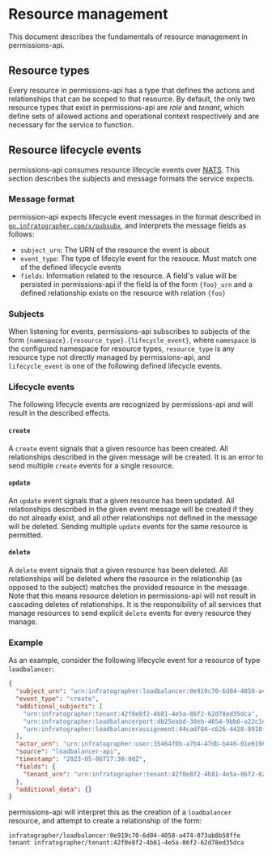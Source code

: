 # Resource management

This document describes the fundamentals of resource management in permissions-api.

## Resource types

Every resource in permissions-api has a type that defines the actions and relationships that can be scoped to that resource. By default, the only two resource types that exist in permissions-api are _role_ and _tenant_, which define sets of allowed actions and operational context respectively and are necessary for the service to function.

## Resource lifecycle events

permissions-api consumes resource lifecycle events over [NATS][nats]. This section describes the subjects and message formats the service expects.

[nats]: https://nats.io

### Message format

permission-api expects lifecycle event messages in the format described in [`go.infratographer.com/x/pubsubx`][pubsubx], and interprets the message fields as follows:

* `subject_urn`: The URN of the resource the event is about
* `event_type`: The type of lifecyle event for the resouce. Must match one of the defined lifecycle events
* `fields`: Information related to the resource. A field's value will be persisted in permissions-api if the field is of the form `{foo}_urn` and a defined relationship exists on the resource with relation `{foo}`

[pubsubx]: https://github.com/infratographer/x/blob/v0.0.7/pubsubx/message.go

### Subjects

When listening for events, permissions-api subscribes to subjects of the form `{namespace}.{resource_type}.{lifecycle_event}`, where `namespace` is the configured namespace for resource types, `resource_type` is any resource type not directly managed by permissions-api, and `lifecycle_event` is one of the following defined lifecycle events.

### Lifecycle events

The following lifecycle events are recognized by permissions-api and will result in the described effects.

#### `create`

A `create` event signals that a given resource has been created. All relationships described in the given message will be created. It is an error to send multiple `create` events for a single resource.

#### `update`

An `update` event signals that a given resource has been updated. All relationships described in the given event message will be created if they do not already exist, and all other relationships not defined in the message will be deleted. Sending multiple `update` events for the same resource is permitted.

#### `delete`

A `delete` event signals that a given resource has been deleted. All relationships will be deleted where the resource in the relationship (as opposed to the subject) matches the provided resource in the message. Note that this means resource deletion in permissions-api will not result in cascading deletes of relationships. It is the responsibility of all services that manage resources to send explicit `delete` events for every resource they manage.

### Example

As an example, consider the following lifecycle event for a resource of type `loadbalancer`:

```json
{
  "subject_urn": "urn:infratographer:loadbalancer:0e919c70-6d04-4050-a474-073ab8b58ffe",
  "event_type": "create",
  "additional_subjects": [
    "urn:infratographer:tenant:42f0e8f2-4b81-4e5a-86f2-62d78ed35dca",
    "urn:infratographer:loadbalancerport:db25eabd-30eb-4654-9bb6-a22c140eac97",
    "urn:infratographer:loadbalancerassignment:44cadf84-c626-4428-8910-3a699a78b898"
  ],
  "actor_urn": "urn:infratographer:user:35464f0b-a7b4-47db-b446-01e61987db6c",
  "source": "loadbalancer-api",
  "timestamp": "2023-05-06T17:30:00Z",
  "fields": {
    "tenant_urn": "urn:infratographer:tenant:42f0e8f2-4b81-4e5a-86f2-62d78ed35dca"
  },
  "additional_data": {}
}
```

permissions-api will interpret this as the creation of a `loadbalancer` resource, and attempt to create a relationship of the form:

```
infratographer/loadbalancer:0e919c70-6d04-4050-a474-073ab8b58ffe tenant infratographer/tenant:42f0e8f2-4b81-4e5a-86f2-62d78ed35dca
```
